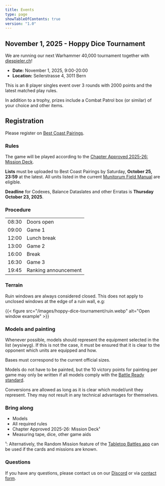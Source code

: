 ```yaml
---
title: Events
type: page
showTableOfContents: true
version: "1.0"
---
```

## November 1, 2025 - Hoppy Dice Tournament

We are running our next Warhammer 40,000 tournament together with [diespieler.ch](https://diespieler.ch)!

- **Date:** November 1, 2025, 9:00-20:00
- **Location:** Seilerstrasse 4, 3011 Bern

This is an 8 player singles event over 3 rounds with 2000 points and the latest matched play rules.

In addition to a trophy, prizes include a Combat Patrol box (or similar) of your choice and other items.


## Registration


Please register on [Best Coast Pairings](https://www.bestcoastpairings.com/event/ijUUu1YKB1KM).


### Rules

The game will be played according to the [Chapter Approved 2025-26: Mission Deck](https://www.warhammer-community.com/en-gb/downloads/warhammer-40000/).

**Lists** must be uploaded to Best Coast Pairings by Saturday, **October 25, 23:59** at the latest.
All units listed in the current [Munitorum Field Manual](https://www.warhammer-community.com/en-gb/downloads/warhammer-40000/) are eligible.

**Deadline** for Codexes, Balance Dataslates and other Erratas is **Thursday October 23, 2025**.


### Procedure

|       |                      |
| ----- | -------------------- |
| 08:30 | Doors open           |
| 09:00 | Game 1               |
| 12:00 | Lunch break          |
| 13:00 | Game 2               |
| 16:00 | Break                |
| 16:30 | Game 3               |
| 19:45 | Ranking announcement |


### Terrain

Ruin windows are always considered closed. This does not apply to unclosed windows at the edge of a ruin wall, e.g:

{{< figure src="/images/hoppy-dice-tournament/ruin.webp" alt="Open window example" >}}


### Models and painting

Whenever possible, models should represent the equipment selected in the list (wysiwyg).
If this is not the case, it must be ensured that it is clear to the opponent which units are equipped and how.

Bases must correspond to the current official sizes.

Models do not have to be painted, but the 10 victory points for painting per game may only be written if all models comply with the [Battle Ready standard](https://www.warhammer-community.com/en-gb/articles/xcSERTQx/citadel-colour-just-what-is-battle-ready/).

Conversions are allowed as long as it is clear which model/unit they represent.
They may not result in any technical advantages for themselves.


### Bring along

- Models 
- All required rules
- Chapter Approved 2025-26: Mission Deck¹
- Measuring tape, dice, other game aids

¹: Alternatively, the Random Mission feature of the [Tabletop Battles app](https://ttba.goonhammer.com/) can be used if the cards and missions are known.


### Questions

If you have any questions, please contact us on our [Discord](https://discord.gg/Vzq39FbuYt) or via [contact form](/en/contact/).
